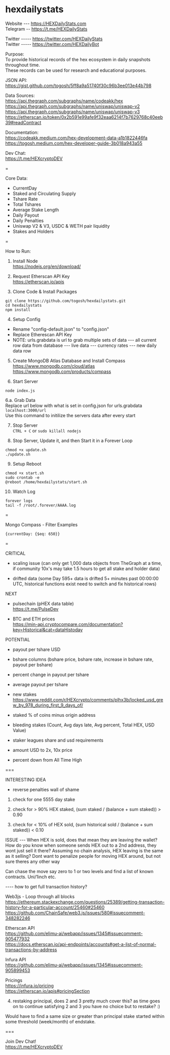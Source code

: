 # hexdailystats

Website --- https://HEXDailyStats.com   
Telegram -- https://t.me/HEXDailyStats  

Twitter ----- https://twitter.com/HEXDailyStats  
Twitter ----- https://twitter.com/HEXDailyBot  

Purpose:   
To provide historical records of the hex ecosystem in daily snapshots throughout time.   
These records can be used for research and educational purposes.  

JSON API:  
https://gist.github.com/togosh/5ff8a9a51740f30c96b3ee013e44b798  

Data Sources:  
https://api.thegraph.com/subgraphs/name/codeakk/hex  
https://api.thegraph.com/subgraphs/name/uniswap/uniswap-v2  
https://api.thegraph.com/subgraphs/name/uniswap/uniswap-v3  
https://etherscan.io/token/0x2b591e99afe9f32eaa6214f7b7629768c40eeb39#readContract    

Documentation:  
https://codeakk.medium.com/hex-development-data-a1b1822446fa  
https://togosh.medium.com/hex-developer-guide-3b018a943a55  

Dev Chat:   
https://t.me/HEXcryptoDEV  

=

Core Data:
- CurrentDay
- Staked and Circulating Supply
- Tshare Rate
- Total Tshares
- Average Stake Length
- Daily Payout
- Daily Penalties
- Uniswap V2 & V3, USDC & WETH pair liquidity
- Stakes and Holders

=  

How to Run:

1. Install Node  
https://nodejs.org/en/download/  

2. Request Etherscan API Key    
https://etherscan.io/apis 

3. Clone Code & Install Packages     
```
git clone https://github.com/togosh/hexdailystats.git
cd hexdailystats
npm install
```

4. Setup Config   
- Rename "config-default.json" to "config.json"
- Replace Etherescan API Key
- NOTE: urls.grabdata is url to grab multiple sets of data
--- all current row data from database
--- live data
--- currency rates
--- new daily data row

5. Create MongoDB Atlas Database and Install Compass   
https://www.mongodb.com/cloud/atlas      
https://www.mongodb.com/products/compass      

6. Start Server  
```
node index.js
```

6.a. Grab Data   
Replace url below with what is set in config.json for urls.grabdata   
`localhost:3000/url`   
Use this command to initilize the servers data after every start   

7. Stop Server   
`CTRL + C` or `sudo killall nodejs`   

8. Stop Server, Update it, and then Start it in a Forever Loop   
```
chmod +x update.sh
./update.sh
```

9. Setup Reboot  
```
chmod +x start.sh
sudo crontab -e
@reboot /home/hexdailystats/start.sh
```

10. Watch Log   
```
forever logs
tail -f /root/.forever/AAAA.log
```

=  

Mongo Compass - Filter Examples  
```
{currentDay: {$eq: 650}}
```

=

CRITICAL

- scaling issue (can only get 1,000 data objects from TheGraph at a time, if community 10x's may take 1.5 hours to get all stake and holder data)

- drifted data (some Day 595+ data is drifted 5+ minutes past 00:00:00 UTC, historical functions exist need to switch and fix historical rows)

NEXT

- pulsechain (pHEX data table)   
https://t.me/PulseDev

- BTC and ETH prices   
https://min-api.cryptocompare.com/documentation?key=Historical&cat=dataHistoday

POTENTIAL

- payout per tshare USD

- bshare columns (bshare price, bshare rate, increase in bshare rate, payout per bshare)

- percent change in payout per tshare

- average payout per tshare

- new stakes   
https://www.reddit.com/r/HEXcrypto/comments/plhx3b/locked_usd_grew_by_978_during_first_9_days_of/

- staked % of coins minus origin address

- bleeding stakes (Count, Avg days late, Avg percent, Total HEX, USD Value)

- staker leagues share and usd requirements

- amount USD to 2x, 10x price

- percent down from All Time High

===

INTERESTING IDEA

- reverse penalties wall of shame

1. check for one 5555 day stake

2. check for > 90% HEX staked, (sum staked / (balance + sum staked)) > 0.90

3. check for < 10% of HEX sold, (sum historical sold / (balance + sum staked)) < 0.10

ISSUE --- When HEX is sold, does that mean they are leaving the wallet? How do you know when someone sends HEX out to a 2nd address, they wont just sell it there? Assuming no chain analysis, HEX leaving is the same as it selling? Dont want to penalize people for moving HEX around, but not sure theres any other way

Can chase the move say zero to 1 or two levels and find a list of known contracts. Uni/1inch etc.

---- how to get full transaction history?

Web3js - Loop through all blocks   
https://ethereum.stackexchange.com/questions/25389/getting-transaction-history-for-a-particular-account/25460#25460   
https://github.com/ChainSafe/web3.js/issues/580#issuecomment-348282246   

Etherscan API   
https://github.com/elimu-ai/webapp/issues/1345#issuecomment-905477932   
https://docs.etherscan.io/api-endpoints/accounts#get-a-list-of-normal-transactions-by-address   

Infura API   
https://github.com/elimu-ai/webapp/issues/1345#issuecomment-905899453   

Pricings   
https://infura.io/pricing   
https://etherscan.io/apis#pricingSection   

4. restaking principal, does 2 and 3 pretty much cover this? as time goes on to continue satisfying 2 and 3 you have no choice but to restake? :)

Would have to find a same size or greater than principal stake started within some threshold (week/month) of endstake. 

===

Join Dev Chat!  
https://t.me/HEXcryptoDEV  
